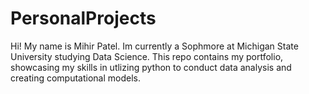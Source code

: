 # PersonalProjects

Hi! My name is Mihir Patel. Im currently a Sophmore at Michigan State University studying Data Science. This repo contains my portfolio, showcasing my skills in utlizing python to conduct data analysis and creating computational models. 
